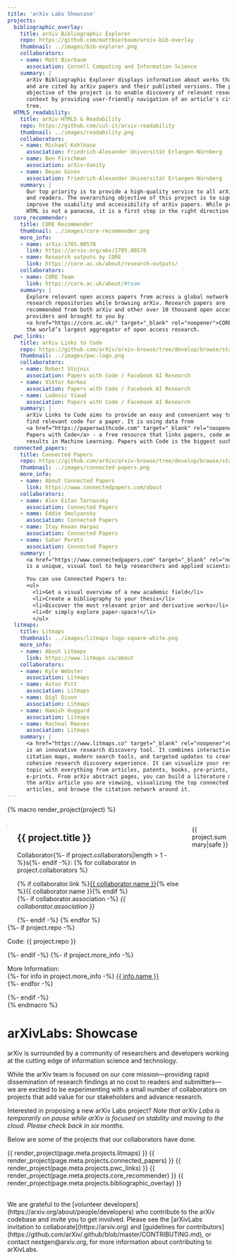 ```yaml
---
title: 'arXiv Labs Showcase'
projects:
  bibliographic_overlay:
    title: arXiv Bibliographic Explorer
    repo: https://github.com/mattbierbaum/arxiv-bib-overlay
    thumbnail: ../images/bib-explorer.png
    collaborators:
    - name: Matt Bierbaum
      association: Cornell Computing and Information Science
    summary: |
      arXiv Bibliographic Explorer displays information about works that cite
      and are cited by arXiv papers and their published versions. The primary
      objective of the project is to enable discovery of relevant research and
      context by providing user-friendly navigation of an article's citation
      tree.
  HTML5_readability:
    title: arXiv HTML5 & Readability
    repo: https://github.com/cul-it/arxiv-readability
    thumbnail: ../images/readability.png
    collaborators:
    - name: Michael Kohlhase
      association: Friedrich-Alexander Universität Erlangen-Nürnberg
    - name: Ben Firschman
      association: arXiv-Vanity
    - name: Deyan Ginev
      association: Friedrich-Alexander Universität Erlangen-Nürnberg
    summary: |
      Our top priority is to provide a high-quality service to all arXiv authors
      and readers. The overarching objective of this project is to significantly
      improve the usability and accessibility of arXiv papers. While providing
      HTML is not a panacea, it is a first step in the right direction.
  core_recommender:
    title: CORE Recommender
    thumbnail: ../images/core-recommender.png
    more_info:
    - name: arXiv:1705.00578
      link: https://arxiv.org/abs/1705.00578
    - name: Research outputs by CORE
      link: https://core.ac.uk/about/research-outputs/
    collaborators:
    - name: CORE Team
      link: https://core.ac.uk/about/#team
    summary: |
      Explore relevant open access papers from across a global network of
      research repositories while browsing arXiv. Research papers are
      recommended from both arXiv and other over 10 thousand open access data
      providers and brought to you by
      <a href="https://core.ac.uk/" target="_blank" rel="noopener">CORE</a>,
      the world’s largest aggregator of open access research.
  pwc_links:
    title: arXiv Links to Code
    repo: https://github.com/arXiv/arxiv-browse/tree/develop/browse/static/js/paperswithcode.js
    thumbnail: ../images/pwc-logo.png
    collaborators:
    - name: Robert Stojnic
      association: Papers with Code / Facebook AI Research
    - name: Viktor Kerkez
      association: Papers with Code / Facebook AI Research
    - name: Ludovic Viaud
      association: Papers with Code / Facebook AI Research
    summary: |
      arXiv Links to Code aims to provide an easy and convenient way to
      find relevant code for a paper. It is using data from
      <a href="https://paperswithcode.com" target="_blank" rel="noopener">
      Papers with Code</a> - a free resource that links papers, code and
      results in Machine Learning. Papers with Code is the biggest such resource and is licensed under an open license.
  connected_papers:
    title: Connected Papers
    repo: https://github.com/arXiv/arxiv-browse/tree/develop/browse/static/js/connectedpapers.js
    thumbnail: ../images/connected-papers.png
    more_info:
    - name: About Connected Papers
      link: https://www.connectedpapers.com/about
    collaborators:
    - name: Alex Eitan Tarnavsky
      association: Connected Papers
    - name: Eddie Smolyansky
      association: Connected Papers
    - name: Itay Knaan Harpaz
      association: Connected Papers
    - name: Sahar Perets
      association: Connected Papers
    summary: |
      <a href="https://www.connectedpapers.com" target="_blank" rel="noopener">Connected Papers</a>
      is a unique, visual tool to help researchers and applied scientists find and explore papers relevant to their field of work.

      You can use Connected Papers to:
      <ul>
        <li>Get a visual overview of a new academic field</li>
        <li>Create a bibliography to your thesis</li>
        <li>Discover the most relevant prior and derivative works</li>
        <li>Or simply explore paper-space!</li>
        </ul>
  litmaps:
    title: Litmaps
    thumbnail: ../images/litmaps-logo-square-white.png
    more_info:
    - name: About Litmaps
      link: https://www.litmaps.co/about
    collaborators:
    - name: Kyle Webster
      association: Litmaps
    - name: Axton Pitt
      association: Litmaps
    - name: Digl Dixon
      association: Litmaps
    - name: Hamish Huggard
      association: Litmaps
    - name: Racheal Reeves
      association: Litmaps
    summary: |
      <a href="https://www.litmaps.co" target="_blank" rel="noopener">Litmaps</a>
      is an innovative research discovery tool. It combines interactive
      citation maps, modern search tools, and targeted updates to create a
      cohesive research discovery experience. It can visualize your research
      topic with everything from articles, patents, books, pre-prints, and
      e-prints. From arXiv abstract pages, you can build a literature map from
      the arXiv article you are viewing, visualizing the top connected
      articles, and browse the citation network around it.
---
```

<style>
h1#arxivlabs {
  margin-top: 0;
}
</style>
{% macro render_project(project) %}
<article class="card">
  <div class="card-content">
    <div class="columns">
      <div class="column is-narrow-tablet">
        <p class="image is-128x128" style="border: 1px solid gray"><img src="{{project.thumbnail}}" alt="" /></p>
      </div>
      <div class="column is-one-third-desktop is-one-half-tablet">
        <h2>{{ project.title }}</h2>
        <span class="label">Collaborator{%- if project.collaborators|length > 1 -%}s{%- endif -%}: </span>
        {% for collaborator in project.collaborators %}
        <p>{% if collaborator.link %}<a href="{{ collaborator.link }}" target="_blank" rel="noopener">{{ collaborator.name }}</a>{% else %}{{ collaborator.name }}{% endif %}<br />
        {%- if collaborator.association -%}
        <em>{{ collaborator.association }}</em></p>
        {%- endif -%}
        {% endfor %}
      </div>
      <div class="column">
        <p>{{ project.summary|safe }}</p>
      </div>
    </div>
    {%- if project.repo -%}
    <p class="has-text-right"><span class="has-text-weight-bold">
      Code: </span>{{ project.repo }}</p>
    {%- endif -%}
    {%- if project.more_info -%}
    <p class="has-text-right"><span class="has-text-weight-bold">
      More Information: </span><br/>
      {%- for info in project.more_info -%}
      <a href="{{ info.link}}" target="_blank" rel="noopener">{{ info.name }}</a><br/>
      {%- endfor -%}
    </p>
    {%- endif -%}
  </div>
</article>
{% endmacro %}

# arXivLabs: Showcase

arXiv is surrounded by a community of researchers and developers working at the cutting edge of information science and technology.

While the arXiv team is focused on our core mission—providing rapid dissemination of research findings at no cost to readers and submitters—we are excited to be experimenting with a small number of collaborators on projects that add value for our stakeholders and advance research.

Interested in proposing a new arXiv Labs project? _*Note that arXiv Labs is temporarily on pause while arXiv is focused on stability and moving to the cloud. Please check back in six months.*_

Below are some of the projects that our collaborators have done.

<!-- <a href="/project-proposal" class="button-fancy">Click to submit your idea <span> </span></a> -->

{{ render_project(page.meta.projects.litmaps) }}
{{ render_project(page.meta.projects.connected_papers) }}
{{ render_project(page.meta.projects.pwc_links) }}
{{ render_project(page.meta.projects.core_recommender) }}
{{ render_project(page.meta.projects.bibliographic_overlay) }}

<br/>
We are grateful to the [volunteer developers](https://arxiv.org/about/people/developers) who contribute to the arXiv codebase and invite you to get involved. Please see the [arXivLabs invitation to collaborate](https://arxiv.org) and [guidelines for contributors](https://github.com/arXiv/.github/blob/master/CONTRIBUTING.md), or contact nextgen@arxiv.org, for more information about contributing to arXivLabs.
